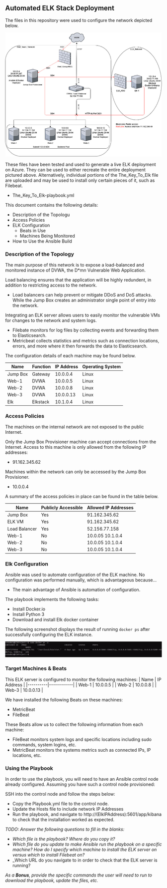 ## Automated ELK Stack Deployment

The files in this repository were used to configure the network depicted below.

![TODO: Update the path with the name of your diagram](https://github.com/trevorkey/TheKeyToElk/blob/master/Diagrams/KeyToElk_Diagram.jpg)

These files have been tested and used to generate a live ELK deployment on Azure. They can be used to either recreate the entire deployment pictured above. Alternatively, individual portions of the The_Key_To_Elk file are uploaded and may be used to install only certain pieces of it, such as Filebeat.

  - The_Key_To_Elk-playbook.yml

This document contains the following details:
- Description of the Topologu
- Access Policies
- ELK Configuration
  - Beats in Use
  - Machines Being Monitored
- How to Use the Ansible Build


### Description of the Topology

The main purpose of this network is to expose a load-balanced and monitored instance of DVWA, the D*mn Vulnerable Web Application.

Load balancing ensures that the application will be highly redundent, in addition to restricting access to the network.
- Load balancers can help prevent or mitigate DDoS and DoS attacks. While the Jump Box creates an administrator single point of entry into the network. 

Integrating an ELK server allows users to easily monitor the vulnerable VMs for changes to the network and system logs.
- Filebate monitors for log files by collecting events and forwarding them to Elasticsearch. 
- Metricbeat collects statistics and metrics such as connection locations, errors, and more where it then forwards the data to Elasticsearch. 

The configuration details of each machine may be found below.

| Name     | Function  | IP Address  | Operating System |
|----------|-----------|-------------|------------------|
| Jump Box | Gateway   | 10.0.0.4    | Linux            |
| Web-1    | DVWA      | 10.0.0.5    | Linux            |
| Web-2    | DVWA      | 10.0.0.8    | Linux            |
| Web-3    | DVWA      | 10.0.0.13   | Linux            |
| Elk      | Elkstack  | 10.1.0.4    | Linux            |

### Access Policies

The machines on the internal network are not exposed to the public Internet. 

Only the Jump Box Provisioner machine can accept connections from the Internet. Access to this machine is only allowed from the following IP addresses:
- 91.162.345.62

Machines within the network can only be accessed by the Jump Box Provisioner.
- 10.0.0.4

A summary of the access policies in place can be found in the table below.

| Name          | Publicly Accessible | Allowed IP Addresses |
|---------------|---------------------|----------------------|
| Jump Box      | Yes                 | 91.162.345.62        |
| ELK VM        | Yes                 | 91.162.345.62        |
| Load Balancer | Yes                 | 52.156.77.158        |
| Web-1         | No                  | 10.0.05 10.1.0.4     |
| Web-2         | No                  | 10.0.05 10.1.0.4     |
| Web-3         | No                  | 10.0.05 10.1.0.4     |

### Elk Configuration

Ansible was used to automate configuration of the ELK machine. No configuration was performed manually, which is advantageous because...
- The main advantage of Ansible is automation of configuration. 

The playbook implements the following tasks:
- Install Docker.io
- Install Python 3
- Download and install Elk docker container

The following screenshot displays the result of running `docker ps` after successfully configuring the ELK instance.

![TODO: Update the path with the name of your screenshot of docker ps output](https://github.com/trevorkey/TheKeyToElk/blob/master/Diagrams/Docker_PS_output.PNG)

### Target Machines & Beats
This ELK server is configured to monitor the following machines:
| Name     | IP Address |
|----------|------------|
| Web-1    | 10.0.0.5   |
| Web-2    | 10.0.0.8   |
| Web-3    | 10.0.0.13  |

We have installed the following Beats on these machines:
- MetricBeat
- FileBeat

These Beats allow us to collect the following information from each machine:
- FileBeat monitors system logs and specific locations including sudo commands, system logins, etc. 
- MetricBeat monitors the systems metrics such as connected IPs, IP locations, etc. 

### Using the Playbook
In order to use the playbook, you will need to have an Ansible control node already configured. Assuming you have such a control node provisioned: 

SSH into the control node and follow the steps below:
- Copy the Playbook.yml file to the control node.
- Update the Hosts file to include network IP Addresses
- Run the playbook, and navigate to http://(ElkIPAddress):5601/app/kibana to check that the installation worked as expected.

_TODO: Answer the following questions to fill in the blanks:_
- _Which file is the playbook? Where do you copy it?_
- _Which file do you update to make Ansible run the playbook on a specific machine? How do I specify which machine to install the ELK server on versus which to install Filebeat on?_
- _Which URL do you navigate to in order to check that the ELK server is running?

_As a **Bonus**, provide the specific commands the user will need to run to download the playbook, update the files, etc._
